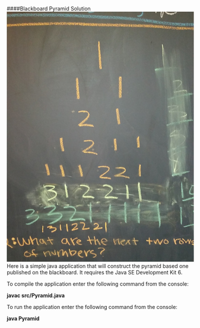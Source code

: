 ####Blackboard Pyramid Solution
![logo](https://raw.githubusercontent.com/burtonwynne/PyramidChallenge/master/images/20150326_145953.jpg "Blackboard Pyramid Challenge")
<br />
Here is a simple java application that will construct the pyramid based one published on the blackboard.
It requires the Java SE Development Kit 6.

To compile the application enter the following command from the console:

__javac src/Pyramid.java__

To run the application enter the following command from the console: 

__java Pyramid__
